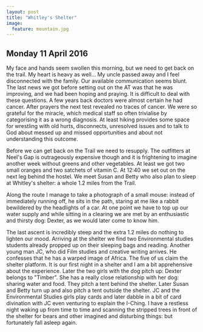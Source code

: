 ```yaml
---
layout: post
title: "Whitley's Shelter"
image:
  feature: mountain.jpg
---
```

## Monday 11 April 2016

My face and hands seem swollen this morning, but we need to get back on the trail. My heart is heavy as well... My uncle passed away and I feel disconnected with the family. Our available communication seems blunt. The last news we got before setting out on the AT was that he was improving, and we had been hoping and praying. It is difficult to deal with these questions. A few years back doctors were almost certain he had cancer. After prayers the next test revealed no traces of cancer. We were so grateful for the miracle, which medical staff so often trivialise by categorising it as a wrong diagnosis.  At least hiking provides some space for wrestling with old hurts, disconnects, unresolved issues and to talk to God about messed up and missed opportunities and about not understanding this outcome.

Before we can get back on the Trail we need to resupply. The outfitters at Neel's Gap is outrageously expensive though and it is frightening to imagine another week without greens and other vegetables. At least we got two small oranges and two satchets of vitamin C. ‪At 12:40‬ we set out on the next leg behind the hostel. We meet Susan and Betty who also plan to sleep at Whitley's shelter: a whole 1.2 miles from the Trail. 

Along the route I manage to take a photograph of a small mouse: instead of immediately running off, he sits in the path, staring at me like a rabbit bewildered by the headlights of a car. At one point we have to top up our water supply and while sitting in a clearing we are met by an enthusiastic and thirsty dog: Dexter, as we would later come to know him. 

The last ascent is incredibly steep and the extra 1.2 miles do nothing to lighten our mood. Arriving at the shelter we find two Environmental studies students already propped up on their sleeping bags and reading. Another young man JC, who did Film studies and creative writing arrives. He confesses that he has a warped image of Africa. The five of us claim the shelter platform. It is our first night in a shelter and I am a bit apprehensive about the experience. Later the two girls with the dog pitch up: Dexter belongs to "Timber". She has a really close relationship with her dog: sharing water and food. They pitch a tent behind the shelter. Later Susan and Betty turn up and also pitch a tent  outside the shelter. JC and the Environmental Studies girls play cards and later dabble in a bit of card divination with JC even venturing to explain the I-Ching. I have a restless night waking up from time to time and scanning the stripped trees in front of the shelter for bears and other imagined and disturbing things: but fortunately fall asleep again.
